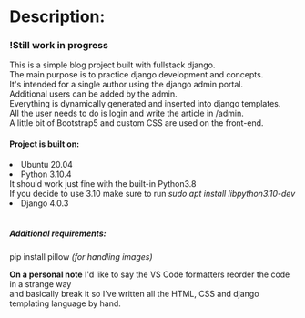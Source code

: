 # Description:

### !Still work in progress

This is a simple blog project built with fullstack django.<br>
The main purpose is to practice django development and concepts.<br>
It's intended for a single author using the django admin portal.<br>
Additional users can be added by the admin.<br>
Everything is dynamically generated and inserted into django templates.<br>
All the user needs to do is login and write the article in /admin.<br>
A little bit of Bootstrap5 and custom CSS are used on the front-end.<br>

#### Project is built on:
<li>Ubuntu 20.04</li>
<li>Python 3.10.4</li>
It should work just fine with the built-in Python3.8</i><br>
If you decide to use 3.10 make sure to run <i>sudo apt install libpython3.10-dev</i><br>
<li>Django 4.0.3</li><br>

##### Additional requirements:<br>
pip install pillow <i>(for handling images)</i><br>

__On a personal note__ I'd like to say the VS Code formatters reorder the code in a strange way<br>
and basically break it so I've written all the HTML, CSS and django templating language by hand.<br>

